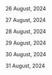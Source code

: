 26 August, 2024

27 August, 2024

28 August, 2024

29 August, 2024

30 August, 2024

31 August, 2024